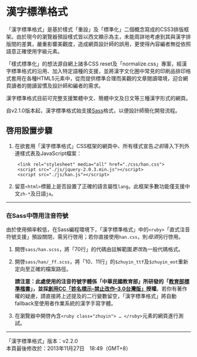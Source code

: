 漢字標準格式
===


「漢字標準格式」是基於樣式「重設」及「標準化」二個概念寫成的CSS3排版框架。由於現今的瀏覽器預設樣式皆以西文顯示為主，未能周詳地考慮到其與漢字排版間的差異，嚴重影響美觀度，造成網頁設計師的誤用，更使得內容編者無從依照語意正確使用字級元素。

「樣式標準化」的想法源自網上諸多CSS reset及「normalize.css」專案，經漢字標準格式的沿用、加入特定語種的支援，並將漢字文化圈中常見的印刷品排印格式套用在各種HTML5元素中，從而提供標準合理而美觀的文章閱讀環境，迎合網頁讀者的閱讀習慣及設計師和編者的需求。

漢字標準格式目前可完整支援繁體中文、簡體中文及日文等三種漢字形式的網頁。

自v2.1.0版本起，漢字標準格式始支援[Sass]格式，以便設計師簡化開發流程。

[Sass]: http://sass-lang.com



啓用設置步驟
---

1. 在欲套用「漢字標準格式」CSS框架的網頁中、所有樣式宣告<wbr>*之前*<wbr>導入下列外連樣式表及JavaScript檔案：

        <link rel="stylesheet" media="all" href="./css/han.css">
        <script src="./js/jquery-2.0.3.min.js"></script>
        <script src="./js/han.js"></script>

2. 留意`<html>`標籤上是否設置了正確的語言屬性`lang`。此框架多數功能僅支援中文`zh-*`及日語`ja`。


* * *

### 在Sass中啓用注音符號

由於使用頻率較低，在Sass編程環境下，「漢字標準格式」中的`<ruby>`「直式注音符號支援」預設關閉，需另行啓用；若你直接使用`han.css`，則*毋須*另行啓用。

1. 開啓`sass/han.scss`，將「70行」的代碼由註解範圍*更改*為一般代碼格式。

2.  開啓`sass/han/_ff.scss`，將「10、11行」的`$zhuyin_ttf`及`$zhuyin_eot`重新定向至正確的檔案路徑。

    **請注意：**此處使用的注音符號字體係「中華民國教育部」所研發的「[教育部標準楷書][kai]」，並**採[創用CC「姓名標示–禁止改作–3.0台灣版」][cc]授權**。若你有著作權的疑慮，請直接將上述提及的二行變數留空，「漢字標準格式」將自動fallback至使用者作業系統的漢字手寫字體。

3. 在瀏覽器中開啓內含`<ruby class="zhuyin"> … </ruby>`元素的網頁進行測試。

[kai]: http://www.edu.tw/treasure/filedown.aspx?Node=1123&Index=2&WID=c5ad5187-55ef-4811-8219-e946fe04f725
[cc]: http://creativecommons.org/licenses/by-nd/3.0/tw/


* * *

「漢字標準格式」版本：v2.2.0   
本頁最後修改於：2013年11月27日　18:49（GMT+8）





